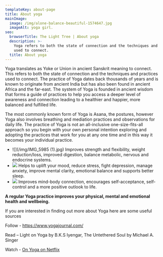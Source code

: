 ```yaml
---
templateKey: about-page
title: About yoga
mainImage:
  image: /img/alone-balance-beautiful-1574647.jpg
  imageAlt: yoga girl.
seo:
  browserTitle: The Light Tree | About yoga
  description: >-
    Yoga refers to both the state of connection and the techniques and practices
    used to connect.
  title: About yoga
---
```

Yoga translates as Yoke or Union in ancient Sanskrit meaning to connect. This refers to both the state of connection and the techniques and practices used to connect. The practice of Yoga dates back thousands of years and is known to originate from ancient India but has also been found in ancient Africa and the far-east. The system of Yoga is founded in ancient wisdom that forms a guide of practices to help you access a deeper level of awareness and connection leading to a healthier and happier, more balanced and fulfilled life. 

The most commonly known form of Yoga is Asana, the postures, however Yoga also involves breathing and mediation practices and observations for daily life. The practice of Yoga is not an all-inclusive one-size-fits-all approach so you begin with your own personal intention exploring and adopting the practices that work for you at any one time and in this way it becomes your individual practice.

* ![](/img/IMG_5985 (1).jpg)
  Improves strength and flexibility, weight reduction/loss, improved digestion, balance metabolic, nervous and endocrine systems.
* ![](/img/AdobeStock_95680960.jpg)
  Helps to uplift your mood, reduce stress, fight depression, manage anxiety, improve mental clarity, emotional balance and supports better sleep.
* ![](/img/alone-balance-beautiful-1574647.jpg)
  Improves mind-body connection, encourages self-acceptance, self-control and a more positive outlook to life.

**A regular Yoga practice improves your physical, mental and emotional health and wellbeing.**

If you are interested in finding out more about Yoga here are some useful sources

Follow - [https://www.yogajournal.com/ 
](https://www.yogajournal.com/)

Read – Light on Yoga by B.K.S Iyengar, The Untethered Soul by Michael A. Singer

Watch - [On Yoga on Netflix](https://www.netflix.com/title/80187188)

##
